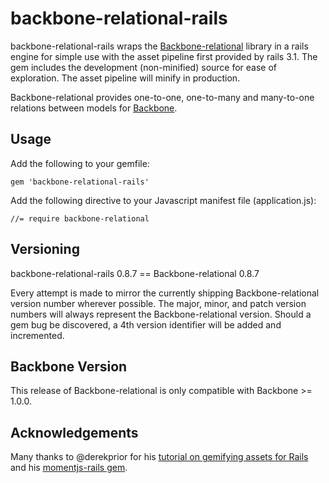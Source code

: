 # backbone-relational-rails

backbone-relational-rails wraps the [Backbone-relational](https://github.com/PaulUithol/Backbone-relational) library in a rails engine for simple
use with the asset pipeline first provided by rails 3.1. The gem includes the development (non-minified)
source for ease of exploration. The asset pipeline will minify in production.

Backbone-relational provides one-to-one, one-to-many and many-to-one relations between models for [Backbone](http://backbonejs.org/).

## Usage

Add the following to your gemfile:

    gem 'backbone-relational-rails'

Add the following directive to your Javascript manifest file (application.js):

    //= require backbone-relational

## Versioning

backbone-relational-rails 0.8.7 == Backbone-relational 0.8.7

Every attempt is made to mirror the currently shipping Backbone-relational version number wherever possible.
The major, minor, and patch version numbers will always represent the Backbone-relational version. Should a gem
bug be discovered, a 4th version identifier will be added and incremented.

## Backbone Version

This release of Backbone-relational is only compatible with Backbone >= 1.0.0.

## Acknowledgements

Many thanks to @derekprior for his [tutorial on gemifying assets for Rails](http://prioritized.net/blog/gemify-assets-for-rails/) and his 
[momentjs-rails gem](http://github.com/derekprior/momentjs-rails).
